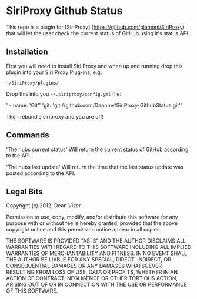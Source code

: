 SiriProxy Github Status
==================================

This repo is a plugin for [SiriProxy] (https://github.com/plamoni/SiriProxy) that will let the user check the current status of GitHub using it's status API.

Installation
------------

First you will need to install Siri Proxy and when up and running drop this plugin into your Siri Proxy Plug-ins, e.g:

`~/SiriProxy/plugins/`

Drop this into you `~/.siriproxy/config.yml` file:

' - name: 'Git'' 
   'git: 'git://github.com/Deanmv/SiriProxy-GithubStatus.git''

Then rebundle siriproxy and you are off!

Commands
--------

'The hubs current status'
Will return the current status of GitHub according to the API.

'The hubs last update'
Will return the time that the last status update was posted according to the API.


Legal Bits
----------

Copyright (c) 2012, Dean Vizer

Permission to use, copy, modify, and/or distribute this software for any purpose with or without fee is hereby granted, provided that the above copyright notice and this permission notice appear in all copies.

THE SOFTWARE IS PROVIDED "AS IS" AND THE AUTHOR DISCLAIMS ALL WARRANTIES WITH REGARD TO THIS SOFTWARE INCLUDING ALL IMPLIED WARRANTIES OF MERCHANTABILITY AND FITNESS. IN NO EVENT SHALL THE AUTHOR BE LIABLE FOR ANY SPECIAL, DIRECT, INDIRECT, OR CONSEQUENTIAL DAMAGES OR ANY DAMAGES WHATSOEVER RESULTING FROM LOSS OF USE, DATA OR PROFITS, WHETHER IN AN ACTION OF CONTRACT, NEGLIGENCE OR OTHER TORTIOUS ACTION, ARISING OUT OF OR IN CONNECTION WITH THE USE OR PERFORMANCE OF THIS SOFTWARE.